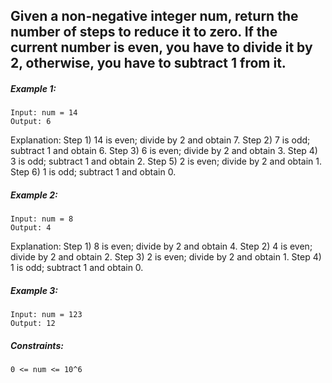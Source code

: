 ## Given a non-negative integer num, return the number of steps to reduce it to zero. If the current number is even, you have to divide it by 2, otherwise, you have to subtract 1 from it.

##### Example 1:
```
Input: num = 14
Output: 6
```
Explanation: 
Step 1) 14 is even; divide by 2 and obtain 7. 
Step 2) 7 is odd; subtract 1 and obtain 6.
Step 3) 6 is even; divide by 2 and obtain 3. 
Step 4) 3 is odd; subtract 1 and obtain 2. 
Step 5) 2 is even; divide by 2 and obtain 1. 
Step 6) 1 is odd; subtract 1 and obtain 0.
##### Example 2:
```
Input: num = 8
Output: 4
```
Explanation: 
Step 1) 8 is even; divide by 2 and obtain 4. 
Step 2) 4 is even; divide by 2 and obtain 2. 
Step 3) 2 is even; divide by 2 and obtain 1. 
Step 4) 1 is odd; subtract 1 and obtain 0.
##### Example 3:
```
Input: num = 123
Output: 12
```
##### Constraints:
```
0 <= num <= 10^6
```
